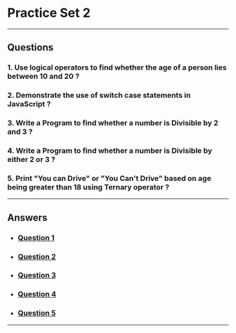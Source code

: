 # Practice Set 2
---
## Questions
### 1. Use logical operators to find whether the age of a person lies between 10 and 20 ?
### 2. Demonstrate the use of switch case statements in JavaScript ?
### 3. Write a Program to find whether a number is Divisible by 2 and 3 ?
### 4. Write a Program to find whether a number is Divisible by either 2 or 3 ?
### 5. Print "You can Drive" or "You Can't Drive" based on age being greater than 18 using Ternary operator ?
---
## Answers
- ### [Question 1](/Practice%20Sets/Set%202/ans1.md)
- ### [Question 2](/Practice%20Sets/Set%202/ans2.md)
- ### [Question 3](/Practice%20Sets/Set%202/ans3.md)
- ### [Question 4](/Practice%20Sets/Set%202/ans4.md)
- ### [Question 5](/Practice%20Sets/Set%202/ans5.md)
---